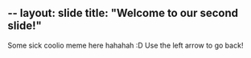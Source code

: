 --
layout: slide
title: "Welcome to our second slide!"
---
Some sick coolio meme here hahahah :D
Use the left arrow to go back!
